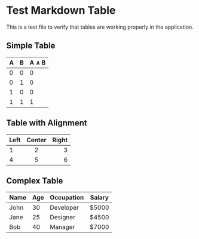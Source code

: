 # Test Markdown Table

This is a test file to verify that tables are working properly in the application.

## Simple Table

| A | B | A ∧ B |
|---|---|-------|
| 0 | 0 | 0     |
| 0 | 1 | 0     |
| 1 | 0 | 0     |
| 1 | 1 | 1     |

## Table with Alignment

| Left | Center | Right |
|:-----|:------:|------:|
| 1    |   2    |     3 |
| 4    |   5    |     6 |

## Complex Table

| Name | Age | Occupation | Salary |
|------|-----|------------|--------|
| John | 30  | Developer  | $5000  |
| Jane | 25  | Designer   | $4500  |
| Bob  | 40  | Manager    | $7000  |
